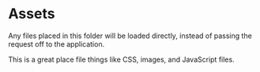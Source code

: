 Assets
======

Any files placed in this folder will be loaded directly, instead of passing the request off to the application. 

This is a great place file things like CSS, images, and JavaScript files.
